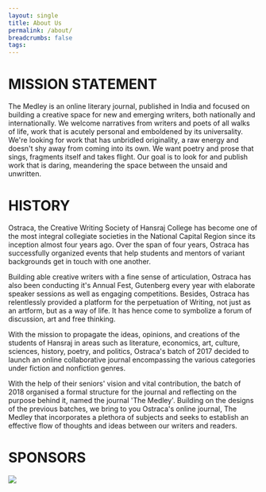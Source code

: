 ```yaml
---
layout: single
title: About Us
permalink: /about/
breadcrumbs: false
tags:
---
```


# MISSION STATEMENT

The Medley is an online literary journal, published in India and focused on building a creative space for new and emerging writers, both nationally and internationally. We welcome narratives from writers and poets of all walks of life, work that is acutely personal and emboldened by its universality. We're looking for work that has unbridled originality, a raw energy and doesn't shy away from coming into its own. We want poetry and prose that sings, fragments itself and takes flight. Our goal is to look for and publish work that is daring, meandering the space between the unsaid and unwritten.

# HISTORY

Ostraca, the Creative Writing Society of Hansraj College has become one of the most integral collegiate societies in the National Capital Region since its inception almost four years ago. Over the span of four years, Ostraca has successfully organized events that help students and mentors of variant backgrounds get in touch with one another. 

Building able creative writers with a fine sense of articulation, Ostraca has also been conducting it's Annual Fest, Gutenberg every year with elaborate speaker sessions as well as engaging competitions. Besides, Ostraca has relentlessly provided a platform for the perpetuation of Writing, not just as an artform, but as a way of life. It has hence come to symbolize a forum of discussion, art and free thinking.

With the mission to propagate the ideas, opinions, and creations of the students of Hansraj in areas such as literature, economics, art, culture, sciences, history, poetry, and politics, Ostraca's batch of 2017 decided to launch an online collaborative journal encompassing the various categories under fiction and nonfiction genres.

With the help of their seniors' vision and vital contribution, the batch of 2018 organised a formal structure for the journal and reflecting on the purpose behind it, named the journal 'The Medley'. Building on the designs of the previous batches, we bring to you Ostraca's online journal, The Medley that incorporates a plethora of subjects and seeks to establish an effective flow of thoughts and ideas between our writers and readers.

# SPONSORS

<a href="https://www.facebook.com/pixectra/?fref=mentions" target="_blank"><img src="https://github.com/TheMedley/TheMedley.github.io/raw/master/_pages/images/spon_pixectra.jpg"></a>